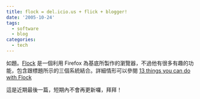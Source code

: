 ```yaml
---
title: flock = del.icio.us + flick + blogger!
date: '2005-10-24'
tags:
  - software
  - blog
categories:
  - tech
---
```

如題。[Flock](http://www.flock.com/) 是一個利用 Firefox 為基底所製作的瀏覽器，不過他有很多有趣的功能，包含跟標題所示的三個系統結合。詳細情形可以參閱 [13 things you can do with Flock](http://flock.com/fiveways/togetstarted/13.php)  
  
這是近期最後一篇，短期內不會再更新囉，拜拜！
